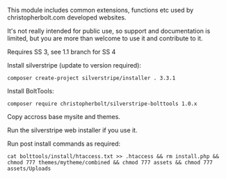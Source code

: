 This module includes common extensions, functions etc used by christopherbolt.com developed websites.

It's not really intended for public use, so support and documentation is limited, but you are more than welcome to use it and contribute to it.

Requires SS 3, see 1.1 branch for SS 4

Install silverstripe (update to version required):
```
composer create-project silverstripe/installer . 3.3.1
```

Install BoltTools:
```
composer require christopherbolt/silverstripe-bolttools 1.0.x
```

Copy accross base mysite and themes.

Run the silverstripe web installer if you use it.

Run post install commands as required:
```
cat bolttools/install/htaccess.txt >> .htaccess && rm install.php && chmod 777 themes/mytheme/combined && chmod 777 assets && chmod 777 assets/Uploads
```